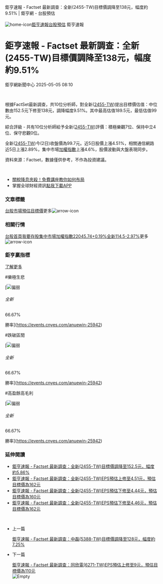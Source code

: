 
鉅亨速報 - Factset 最新調查：全新(2455-TW)目標價調降至138元，幅度約9.51% | 鉅亨網 - 台股預估‌  
‌  
![home-icon](/assets/icons/breadCrumb/symbol-icon-home.svg)[鉅亨速報](/news/cat/anue_live)[台股預估](/news/cat/tw_forecast) 鉅亨速報
# 鉅亨速報 - Factset 最新調查：全新(2455-TW)目標價調降至138元，幅度約9.51%

鉅亨網新聞中心 2025-05-05 08:10

‌  

根據FactSet最新調查，共10位分析師，對全新([2455-TW](https://www.cnyes.com/twstock/2455))提出目標價估值：中位數由152.5元下修至138元，調降幅度9.51%。其中最高估值189.5元，最低估值99元。

綜合評級 - 共有10位分析師給予全新([2455-TW](https://www.cnyes.com/twstock/2455))評價：積極樂觀7位、保持中立4位、保守悲觀0位。

全新([2455-TW](https://www.cnyes.com/twstock/2455))今(2日)收盤價為99.7元。近5日股價上漲4.51%，相關通信網路近5日上漲2.89%，集中市場[加權指數](https://invest.cnyes.com/index/TWS/TSE01)上漲4.6%，股價波動與大盤表現同步。

資料來源：Factset，數據僅供參考，不作為投資建議。

‌  

* [關稅降息夾殺！免費講座教你如何布局](https://www.rsc.com.tw/Cnyes_RSC/SeminarBooking2025InvestmentOutlook.aspx?utm_source=anue&utm_medium=usstocks_end)
* 掌握全球財經資訊[點我下載APP](http://www.cnyes.com/app/?utm_source=mweb&utm_medium=HamMenuBanner&utm_campaign=fixed&utm_content=entr)

### 文章標籤

[台股](https://news.cnyes.com/tag/台股 "台股")[市場預估](https://news.cnyes.com/tag/市場預估 "市場預估")[目標價](https://news.cnyes.com/tag/目標價 "目標價")更多![arrow-icon](/assets/icons/arrows/arrow-down.svg)
### 相關行情

[台股首頁](https://www.cnyes.com/twstock)[我要存股](https://supr.link/8OHaU)[集中市場加權指數22045.74+0.19%](https://invest.cnyes.com/index/TWS/TSE01)[全新114.5-2.97%](https://www.cnyes.com/twstock/2455)更多![arrow-icon](/assets/icons/arrows/arrow-down.svg)
### 鉅亨贏指標

[了解更多](https://events.cnyes.com/anuewin-25942)

#樂極生悲

[![偏弱](/assets/icons/win-indicator/short.svg)
###### 全新

66.67%

勝率](https://events.cnyes.com/anuewin-25942)

#跌破區間

[![偏弱](/assets/icons/win-indicator/short.svg)
###### 全新

66.67%

勝率](https://events.cnyes.com/anuewin-25942)

#高盈餘高毛利

[![偏弱](/assets/icons/win-indicator/short.svg)
###### 全新

66.67%

勝率](https://events.cnyes.com/anuewin-25942)
### 延伸閱讀

* [鉅亨速報 - Factset 最新調查：全新(2455-TW)目標價調降至152.5元，幅度約5.86%](/news/id/5955971)
* [鉅亨速報 - Factset 最新調查：全新(2455-TW)EPS預估上修至4.51元，預估目標價為162元](/news/id/5953323)
* [鉅亨速報 - Factset 最新調查：全新(2455-TW)EPS預估下修至4.44元，預估目標價為160元](/news/id/5952525)
* [鉅亨速報 - Factset 最新調查：全新(2455-TW)EPS預估下修至4.46元，預估目標價為162元](/news/id/5950138)

‌  

* 上一篇
  
  [鉅亨速報 - Factset 最新調查：中磊(5388-TW)目標價調降至128元，幅度約7.25%](/news/id/5960468)
* 下一篇
  
  [鉅亨速報 - Factset 最新調查：同欣電(6271-TW)EPS預估上修至9元，預估目標價為110元](/news/id/5959526)
‌  
![Empty](/assets/icons/skeleton/empty-image.svg)‌  
